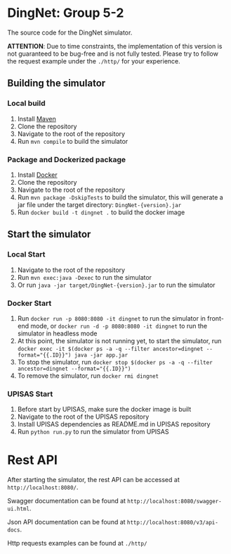 # DingNet: Group 5-2
The source code for the DingNet simulator.

**ATTENTION**: Due to time constraints, the implementation of this version is not guaranteed to be bug-free and is not fully tested. Please try to follow the request example under the `./http/` for your experience.


## Building the simulator

### Local build
1. Install [Maven](https://maven.apache.org/install.html)
2. Clone the repository
3. Navigate to the root of the repository
4. Run `mvn compile` to build the simulator

### Package and Dockerized package
1. Install [Docker](https://docs.docker.com/get-docker/)
2. Clone the repository
3. Navigate to the root of the repository
4. Run `mvn package -DskipTests` to build the simulator, this will generate a jar file under the target directory: `DingNet-{version}.jar`
5. Run `docker build -t dingnet .` to build the docker image

## Start the simulator
### Local Start
1. Navigate to the root of the repository
2. Run `mvn exec:java -Dexec` to run the simulator
3. Or run `java -jar target/DingNet-{version}.jar` to run the simulator

### Docker Start
1. Run `docker run -p 8080:8080 -it dingnet` to run the simulator in front-end mode, or `docker run -d -p 8080:8080 -it dingnet` to run the simulator in headless mode
2. At this point, the simulator is not running yet, to start the simulator, run `docker exec -it $(docker ps -a -q --filter ancestor=dingnet --format="{{.ID}}") java -jar app.jar`
3. To stop the simulator, run `docker stop $(docker ps -a -q --filter ancestor=dingnet --format="{{.ID}}")`
4. To remove the simulator, run `docker rmi dingnet`

### UPISAS Start
1. Before start by UPISAS, make sure the docker image is built
2. Navigate to the root of the UPISAS repository
3. Install UPISAS dependencies as README.md in UPISAS repository
4. Run `python run.py` to run the simulator from UPISAS

# Rest API

After starting the simulator, the rest API can be accessed at `http://localhost:8080/`.

Swagger documentation can be found at `http://localhost:8080/swagger-ui.html`.

Json API documentation can be found at `http://localhost:8080/v3/api-docs`.

Http requests examples can be found at `./http/`

